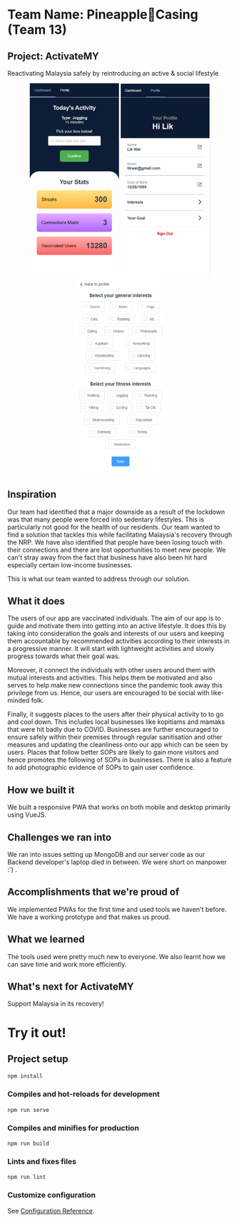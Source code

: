 # Team Name: Pineapple🍍Casing (Team 13)

## Project: ActivateMY

Reactivating Malaysia safely by reintroducing an active & social lifestyle

<p align="center">
  <img src="src/assets/dashboard.png" alt="Dashboard" width="200">
  <img src="src/assets/profile.png" alt="Profile" width="200">
  <img src="src/assets/interests.png" alt="Interests" width="200">
</p>

## Inspiration

Our team had identified that a major downside as a result of the lockdown was that many people were forced into sedentary lifestyles. This is particularly not good for the health of our residents. Our team wanted to find a solution that tackles this while facilitating Malaysia's recovery through the NRP. We have also identified that people have been losing touch with their connections and there are lost opportunities to meet new people. We can't stray away from the fact that business have also been hit hard especially certain low-income businesses.

This is what our team wanted to address through our solution.

## What it does

The users of our app are vaccinated individuals. The aim of our app is to guide and motivate them into getting into an active lifestyle. It does this by taking into consideration the goals and interests of our users and keeping them accountable by recommended activities according to their interests in a progressive manner. It will start with lightweight activities and slowly progress towards what their goal was.

Moreover, it connect the individuals with other users around them with mutual interests and activities. This helps them be motivated and also serves to help make new connections since the pandemic took away this privilege from us. Hence, our users are encouraged to be social with like-minded folk.

Finally, it suggests places to the users after their physical activity to to go and cool down. This includes local businesses like kopitiams and mamaks that were hit badly due to COVID. Businesses are further encouraged to ensure safely within their premises through regular sanitisation and other measures and updating the cleanliness onto our app which can be seen by users. Places that follow better SOPs are likely to gain more visitors and hence promotes the following of SOPs in businesses. There is also a feature to add photographic evidence of SOPs to gain user confidence.

## How we built it

We built a responsive PWA that works on both mobile and desktop primarily using VueJS.

## Challenges we ran into

We ran into issues setting up MongoDB and our server code as our Backend developer's laptop died in between. We were short on manpower :') .

## Accomplishments that we're proud of

We implemented PWAs for the first time and used tools we haven't before. We have a working prototype and that makes us proud.

## What we learned

The tools used were pretty much new to everyone. We also learnt how we can save time and work more efficiently.

## What's next for ActivateMY

Support Malaysia in its recovery!

# Try it out!

## Project setup

```
npm install
```

### Compiles and hot-reloads for development

```
npm run serve
```

### Compiles and minifies for production

```
npm run build
```

### Lints and fixes files

```
npm run lint
```

### Customize configuration

See [Configuration Reference](https://cli.vuejs.org/config/).
